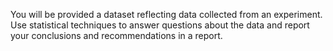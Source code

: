 You will be provided a dataset reflecting data collected from an experiment. Use statistical techniques to answer questions about the data and report your conclusions and recommendations in a report.